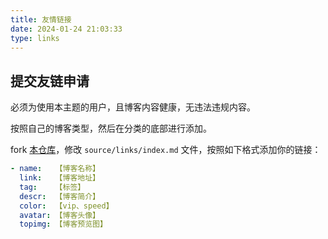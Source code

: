```yaml
---
title: 友情链接
date: 2024-01-24 21:03:33
type: links
---
```


## 提交友链申请

必须为使用本主题的用户，且博客内容健康，无违法违规内容。

按照自己的博客类型，然后在分类的底部进行添加。

fork [本仓库](https://github.com/wleelw/solitude.wzsco.top)，修改 `source/links/index.md` 文件，按照如下格式添加你的链接：

```yaml
- name:   【博客名称】
  link:   【博客地址】
  tag:    【标签】
  descr:  【博客简介】
  color:  【vip、speed】
  avatar: 【博客头像】
  topimg: 【博客预览图】
```
